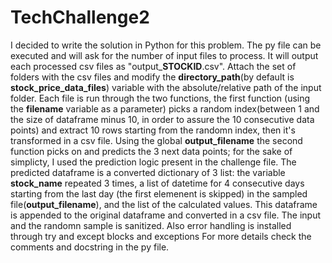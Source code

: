 # TechChallenge2
I decided to write the solution in Python for this problem. The py file can be executed and will ask for the number of input files to process.
It will output each processed csv files as "output_**STOCKID**.csv". Attach the set of folders with the csv files and modify
the **directory_path**(by default is **stock_price_data_files**) variable with the absolute/relative path of the input folder.
Each file is run through the two functions, the first function (using the **filename** variable as a parameter) picks a random 
index(between 1 and the size of dataframe minus 10, in order to assure the 10 consecutive data points) and extract 10 rows 
starting from the randomn index, then it's transformed in a csv file. Using the global **output_filename** the second function
picks on and predicts the 3 next data points; for the sake of simplicty, I used the prediction logic present in the challenge 
file. The predicted dataframe is a converted dictionary of 3 list: the variable **stock_name** repeated 3 times, a list of datetime
for 4 consecutive days starting from the last day (the first elemenent is skipped) in the sampled file(**output_filename**), and the 
list of the calculated values. This dataframe is appended to the original dataframe and converted in a csv file. The input and the 
randomn sample is sanitized. Also error handling is installed through try and except blocks and exceptions For more details check 
the comments and docstring in the py file.
